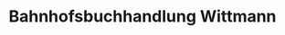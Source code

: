 ---
title: "Bahnhofsbuchhandlung Wittmann"
url: /bad-reichenhall/bahnhofsbuchhandlung-wittmann/
shop: Bücher
---